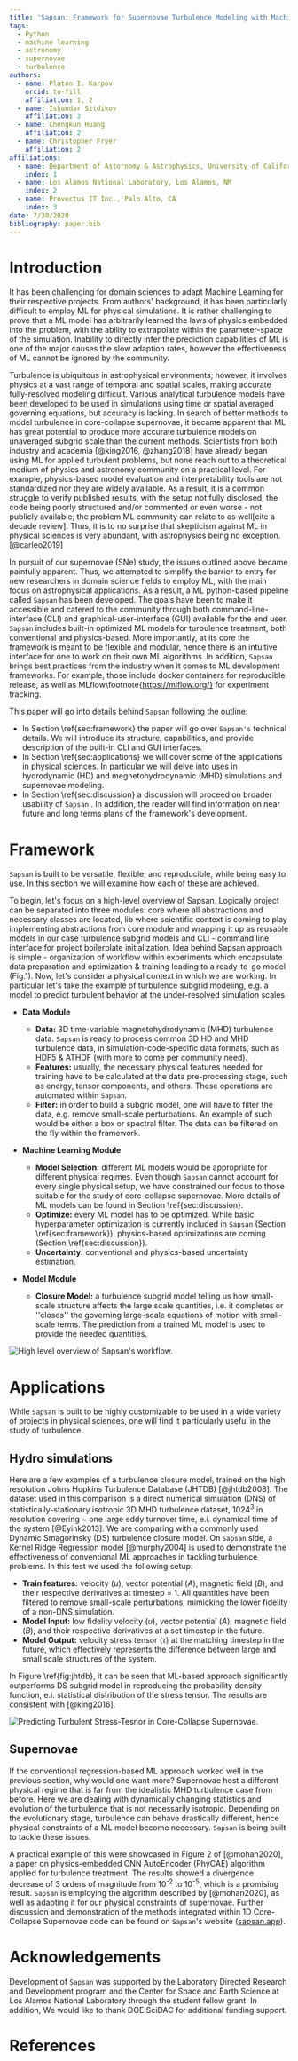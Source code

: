 ```yaml
---
title: 'Sapsan: Framework for Supernovae Turbulence Modeling with Machine Learning'
tags:
  - Python
  - machine learning
  - astronomy
  - supernovae
  - turbulence
authors:
  - name: Platon I. Karpov
    orcid: to-fill
    affiliation: 1, 2
  - name: Iskandar Sitdikov
    affiliation: 3
  - name: Chengkun Huang
    affiliation: 2
  - name: Christopher Fryer
    affiliation: 2
affiliations:
  - name: Department of Astornomy & Astrophysics, University of California, Santa Cruz, CA
    index: 1
  - name: Los Alamos National Laboratory, Los Alamos, NM
    index: 2
  - name: Provectus IT Inc., Palo Alto, CA
    index: 3
date: 7/30/2020
bibliography: paper.bib
---
```


# Introduction

It has been challenging for domain sciences to adapt Machine Learning for their respective projects. 
From authors' background, it has been particularly difficult to employ ML for physical simulations. 
It is rather challenging to prove that a ML model has arbitrarily learned the laws of physics embedded into the problem, 
with the ability to extrapolate within the parameter-space of the simulation. Inability to directly infer the prediction 
capabilities of ML is one of the major causes the slow adaption rates, however the effectiveness of ML cannot be ignored by 
the community.

Turbulence is ubiquitous in astrophysical environments; however, it involves physics at a vast range of temporal and spatial 
scales, making accurate fully-resolved modeling difficult. Various analytical turbulence models have been developed to be used 
in simulations using time or spatial averaged governing equations, but accuracy is lacking. In search of better methods to model 
turbulence in core-collapse supernovae, it became apparent that ML has great potential 
to produce more accurate turbulence models on unaveraged subgrid scale than the current methods. Scientists from both industry and 
academia [@king2016, @zhang2018] have already began using ML for applied turbulent problems, but none reach out to 
a theoretical medium of physics and astronomy community on a practical level. For example, physics-based model 
evaluation and interpretability tools are not standardized nor they are widely available. As a result, it is a common 
struggle to verify published results, with the setup not fully disclosed, the code being poorly structured and/or commented or 
even worse - not publicly available; the problem ML community can relate to as well[cite a decade review]. Thus, it is to no surprise that skepticism 
against ML in physical sciences is very abundant, with astrophysics being no exception. [@carleo2019]

In pursuit of our supernovae (SNe) study, the issues outlined above became painfully apparent. Thus, we attempted to simplify 
the barrier to entry for new researchers in domain science fields to employ ML, with the main 
focus on astrophysical applications. As a result, a ML python-based pipeline called ``Sapsan`` has been developed. The goals have 
been to make it accessible and catered to the community through both command-line-interface (CLI) and graphical-user-interface (GUI) 
available for the end user. ``Sapsan`` includes built-in optimized ML models for turbulence treatment, both conventional and 
physics-based. More importantly, at its core the framework is meant to be flexible and modular, hence there is an intuitive 
interface for one to work on their own ML algorithms. In addition, ``Sapsan`` brings best practices from the industry when it 
comes to ML development frameworks. For example, those include docker containers for reproducible release, as well as 
MLflow\footnote{https://mlflow.org/} for experiment tracking.


This paper will go into details behind ``Sapsan`` following the outline:
    
* In Section \ref{sec:framework} the paper will go over ``Sapsan's``  technical details. We will introduce its structure, 
  capabilities, and provide description of the built-in CLI and GUI interfaces.
* In Section \ref{sec:applications} we will cover some of the applications in physical sciences. In particular we will delve 
  into uses in hydrodynamic (HD) and megnetohydrodynamic (MHD) simulations and supernovae modeling.
* In Section \ref{sec:discussion} a discussion will proceed on broader usability of ``Sapsan`` . In addition, the reader will 
  find information on near future and long terms plans of the framework's development.

# Framework

``Sapsan`` is built to be versatile, flexible, and reproducible, while being easy to use. In this section we will examine 
how each of these are achieved.

To begin, let's focus on a high-level overview of Sapsan. Logically project can be separated into three modules: core where 
all abstractions and necessary classes are located, lib where scientific context is coming to play implementing abstractions 
from core module and wrapping it up as reusable models in our case turbulence subgrid models and CLI - command line interface 
for project boilerplate initialization. Idea behind Sapsan approach is simple - organization of workflow within experiments 
which encapsulate data preparation and optimization \& training leading to a ready-to-go model (Fig.1). 
Now, let's consider a physical context in which we are working. In particular let's take the example of turbulence subgrid modeling, 
e.g. a model to predict turbulent behavior at the under-resolved simulation scales

* __Data Module__
  * __Data:__ 3D time-variable magnetohydrodynamic (MHD) turbulence data. ``Sapsan`` is ready to process common 3D HD and MHD turbulence data, 
    in simulation-code-specific data formats, such as HDF5 \& ATHDF (with more to come per community need).
  * __Features:__ usually, the necessary physical features needed for training have to be calculated at the data pre-processing 
    stage, such as energy, tensor components, and others. These operations are automated within ``Sapsan``.
  * __Filter:__ in order to build a subgrid model, one will have to filter the data, e.g. remove small-scale perturbations. 
    An example of such would be either a box or spectral filter.  The data can be filtered on the fly within the framework.
    
* __Machine Learning Module__

  * __Model Selection:__ different ML models would be appropriate for different physical regimes. Even though ``Sapsan`` cannot 
    account for every single physical setup, we have constrained our focus to those suitable for the study of core-collapse supernovae. More details 
    of ML models can be found in Section \ref{sec:discussion}.
  * __Optimize:__ every ML model has to be optimized. While basic hyperparameter optimization is currently included in ``Sapsan`` 
    (Section \ref{sec:framework}), physics-based optimizations are coming (Section \ref{sec:discussion}).
  * __Uncertainty:__ conventional and physics-based uncertainty estimation.

* __Model Module__
  *  __Closure Model:__ a turbulence subgrid model telling us how small-scale structure affects the large scale quantities, i.e. it completes 
    or ''closes'' the governing large-scale equations of motion with small-scale terms. The prediction from a trained ML model is 
    used to provide the needed quantities.

![High level overview of ``Sapsan's`` workflow.](high_level_structure.png)


# Applications

While ``Sapsan`` is built to be highly customizable to be used in a wide variety of projects in physical sciences, one will find it particularly useful in the study of turbulence. 

## Hydro simulations

Here are a few examples of a turbulence closure model, trained on the high resolution Johns Hopkins Turbulence Database (JHTDB) [@jhtdb2008]. The dataset used in this comparison is a direct numerical simulation (DNS) of statistically-stationary isotropic 3D MHD
turbulence dataset, 1024<sup>3</sup> in resolution covering ~ one large eddy turnover time, e.i. dynamical time of the system
[@Eyink2013]. We are comparing with a commonly used Dynamic Smagorinsky (DS) turbulence closure model. On ``Sapsan``  side, a Kernel
Ridge Regression model [@murphy2004] is used to demonstrate the effectiveness of conventional ML approaches in tackling turbulence
problems. In this test we used the following setup:


* __Train features:__ velocity (*u*), vector potential (*A*), magnetic field (*B*), and their respective derivatives at timestep = 1. All quantities have been filtered to remove small-scale perturbations, mimicking the lower fidelity of a non-DNS simulation.
* __Model Input:__ low fidelity velocity (*u*), vector potential (*A*), magnetic field (*B*), and their respective derivatives at a set timestep in the future.
* __Model Output:__ velocity stress tensor ($\tau$) at the matching timestep in the future, which effectively represents the difference between large and small scale structures of the system.

In Figure \ref{fig:jhtdb}, it can be seen that ML-based approach significantly outperforms DS subgrid model in reproducing the probability density function, e.i. statistical distribution of the stress tensor. The results are consistent with [@king2016].


![Predicting Turbulent Stress-Tesnor in Core-Collapse Supernovae.](ccsn_mri_plots.png)

## Supernovae
If the conventional regression-based ML approach worked well in the previous section, why would one want more? Supernovae host a
different physical regime that is far from the idealistic MHD turbulence case from before. Here we are dealing with dynamically
changing statistics and evolution of the turbulence that is not necessarily isotropic. Depending on the evolutionary stage, turbulence
can behave drastically different, hence physical constraints of a ML model become necessary. ``Sapsan`` is being built to tackle these
issues.

A practical example of this were showcased in Figure 2 of [@mohan2020], a paper on physics-embedded CNN AutoEncoder (PhyCAE) algorithm
applied for turbulence treatment. The results showed a divergence decrease of 3 orders of magnitude from 10<sup>-2</sup> to
10<sup>-5</sup>, which is a promising result. ``Sapsan`` is employing the algorithm described by [@mohan2020], as well as adapting it
for our physical constraints of supernovae. Further discussion and demonstration of the methods integrated within 1D Core-Collapse
Supernovae code can be found on ``Sapsan``'s website ([sapsan.app](https://sapsan.app)).


# Acknowledgements
Development of ``Sapsan`` was supported by the Laboratory Directed Research and Development program and the Center for Space and Earth Science at Los Alamos National Laboratory through the student fellow grant. In addition, We would like to thank DOE SciDAC for additional funding support.

# References
